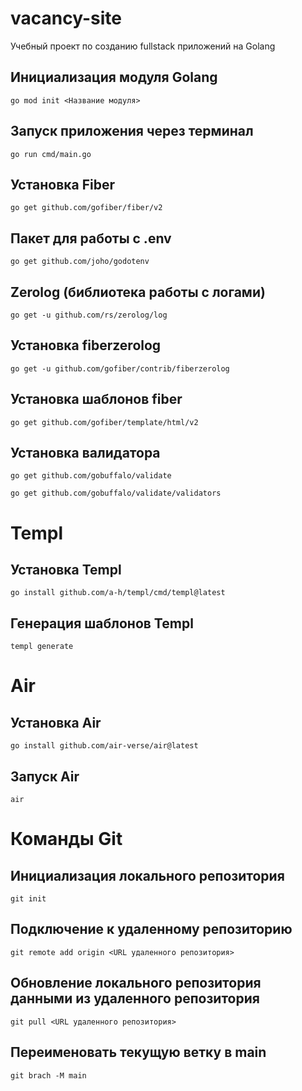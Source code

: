 # vacancy-site
Учебный проект по созданию fullstack приложений на Golang


## Инициализация модуля Golang
```
go mod init <Название модуля>
```

## Запуск приложения через терминал
```
go run cmd/main.go
```

## Установка Fiber
```
go get github.com/gofiber/fiber/v2
```

## Пакет для работы с .env
```
go get github.com/joho/godotenv
```

## Zerolog (библиотека работы с логами)
```
go get -u github.com/rs/zerolog/log
```

## Установка fiberzerolog
```
go get -u github.com/gofiber/contrib/fiberzerolog
```

## Установка шаблонов fiber
```
go get github.com/gofiber/template/html/v2
```

## Установка валидатора
```
go get github.com/gobuffalo/validate
```

```
go get github.com/gobuffalo/validate/validators
```

# Templ

## Установка Templ
```
go install github.com/a-h/templ/cmd/templ@latest
```

## Генерация шаблонов Templ
```
templ generate
```
# Air

## Установка Air
```
go install github.com/air-verse/air@latest
```

## Запуск Air
```
air
```

# Команды Git

## Инициализация локального репозитория
```
git init
```
## Подключение к удаленному репозиторию
```
git remote add origin <URL удаленного репозитория>
```
## Обновление локального репозитория данными из удаленного репозитория
```
git pull <URL удаленного репозитория>
```

## Переименовать текущую ветку в main
```
git brach -M main
```
